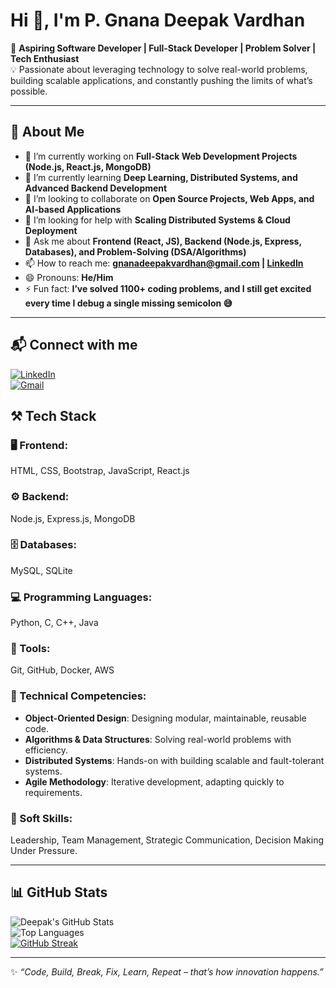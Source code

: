 # Hi 👋, I'm P. Gnana Deepak Vardhan  

🌟 **Aspiring Software Developer | Full-Stack Developer | Problem Solver | Tech Enthusiast**  
💡 Passionate about leveraging technology to solve real-world problems, building scalable applications, and constantly pushing the limits of what’s possible.  

---

## 🚀 About Me  

- 🔭 I’m currently working on **Full-Stack Web Development Projects (Node.js, React.js, MongoDB)**  
- 🌱 I’m currently learning **Deep Learning, Distributed Systems, and Advanced Backend Development**  
- 👯 I’m looking to collaborate on **Open Source Projects, Web Apps, and AI-based Applications**  
- 🤔 I’m looking for help with **Scaling Distributed Systems & Cloud Deployment**  
- 💬 Ask me about **Frontend (React, JS), Backend (Node.js, Express, Databases), and Problem-Solving (DSA/Algorithms)**  
- 📫 How to reach me: **gnanadeepakvardhan@gmail.com | [LinkedIn](https://linkedin.com/in/gnanadeepakvardhan)**  
- 😄 Pronouns: **He/Him**  
- ⚡ Fun fact: **I’ve solved 1100+ coding problems, and I still get excited every time I debug a single missing semicolon 😅**  

---

## 📬 Connect with me  
[![LinkedIn](https://img.shields.io/badge/LinkedIn-blue?style=for-the-badge&logo=linkedin)](linkedin.com/in/gnana-deepak-vardhan-pillikandla/)  
[![Gmail](https://img.shields.io/badge/Gmail-red?style=for-the-badge&logo=gmail&logoColor=white)](mailto:gnanadeepakvardhan@gmail.com)  


## ⚒️ Tech Stack  

### 🖥️ Frontend:  
HTML, CSS, Bootstrap, JavaScript, React.js  

### ⚙️ Backend:  
Node.js, Express.js, MongoDB  

### 🗄️ Databases:  
MySQL, SQLite  

### 💻 Programming Languages:  
Python, C, C++, Java  

### 🔧 Tools:  
Git, GitHub, Docker, AWS  

### 🧠 Technical Competencies:  
- **Object-Oriented Design**: Designing modular, maintainable, reusable code.  
- **Algorithms & Data Structures**: Solving real-world problems with efficiency.  
- **Distributed Systems**: Hands-on with building scalable and fault-tolerant systems.  
- **Agile Methodology**: Iterative development, adapting quickly to requirements.  

### 🤝 Soft Skills:  
Leadership, Team Management, Strategic Communication, Decision Making Under Pressure.  

---

## 📊 GitHub Stats  

![Deepak's GitHub Stats](https://github-readme-stats.vercel.app/api?username=gnanadeepakvardhan&show_icons=true&theme=tokyonight)  
![Top Languages](https://github-readme-stats.vercel.app/api/top-langs/?username=gnanadeepakvardhan&layout=compact&theme=tokyonight)  
[![GitHub Streak](https://github-readme-streak-stats.herokuapp.com/?user=gnanadeepakvardhan&theme=tokyonight)](https://git.io/streak-stats)  

---

✨ _“Code, Build, Break, Fix, Learn, Repeat – that’s how innovation happens.”_  
